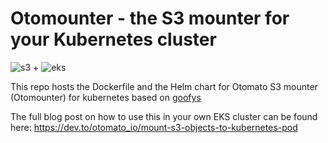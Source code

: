 # Otomounter - the S3 mounter for your Kubernetes cluster

![s3](https://upload.wikimedia.org/wikipedia/commons/thumb/b/bc/Amazon-S3-Logo.svg/440px-Amazon-S3-Logo.svg.png|width=100px) + ![eks](https://cdn.icon-icons.com/icons2/2699/PNG/512/amazon_eks_logo_icon_168659.png)

This repo hosts the Dockerfile and the Helm chart for Otomato S3 mounter (Otomounter) for kubernetes based on [goofys](https://github.com/kahing/goofys)

The full blog post on how to use this in your own EKS cluster can be found here: https://dev.to/otomato_io/mount-s3-objects-to-kubernetes-pod

